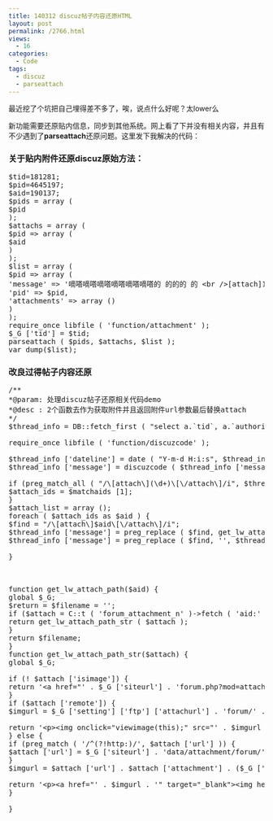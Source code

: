```yaml
---
title: 140312 discuz帖子内容还原HTML
layout: post
permalink: /2766.html
views:
  - 16
categories:
  - Code
tags:
  - discuz
  - parseattach
---
```

最近挖了个坑把自己埋得差不多了，唉，说点什么好呢？太lower么

新功能需要还原贴内信息，同步到其他系统。网上看了下并没有相关内容，并且有不少遇到了**parseattach**还原问题。这里发下我解决的代码：

### 关于贴内附件还原discuz原始方法：

<pre class="brush: php; title: ; notranslate" title="">$tid=181281;
$pid=4645197;
$aid=190137;
$pids = array (
$pid 
);
$attachs = array (
$pid =&gt; array (
$aid 
) 
);
$list = array (
$pid =&gt; array (
'message' =&gt; '嘀嗒嘀嗒嘀嗒嘀嗒嘀嗒嘀嗒的 的的的 的 &lt;br /&gt;[attach]190137[/attach]&lt;br /&gt;',
'pid' =&gt; $pid,
'attachments' =&gt; array () 
) 
);
require_once libfile ( 'function/attachment' );
$_G ['tid'] = $tid;
parseattach ( $pids, $attachs, $list );
var_dump($list);
</pre>

### 改良过得帖子内容还原

<pre class="brush: php; title: ; notranslate" title="">/**
*@param: 处理discuz帖子还原相关代码demo
*@desc : 2个函数去作为获取附件并且返回附件url参数最后替换attach
*/
$thread_info = DB::fetch_first ( "select a.`tid`, a.`authorid`, a.`author`,a.`dateline`, a.`subject`, b.`message` from " . DB::table ( 'forum_thread' ) . " as a, " . DB::table ( 'forum_post' ) . " as b where a.tid=$tid and a.tid=b.tid and b.first=1 order by pid desc limit 1" );

require_once libfile ( 'function/discuzcode' );

$thread_info ['dateline'] = date ( "Y-m-d H:i:s", $thread_info ['dateline'] );
$thread_info ['message'] = discuzcode ( $thread_info ['message'] );

if (preg_match_all ( "/\[attach\](\d+)\[\/attach\]/i", $thread_info ['message'], $matchaids )) {
$attach_ids = $matchaids [1];
}
$attach_list = array ();
foreach ( $attach_ids as $aid ) {
$find = "/\[attach\]$aid\[\/attach\]/i";
$thread_info ['message'] = preg_replace ( $find, get_lw_attach_path ( $aid ), $thread_info ['message'], 1 );
$thread_info ['message'] = preg_replace ( $find, '', $thread_info ['message'] );

}



function get_lw_attach_path($aid) {
global $_G;
$return = $filename = '';
if ($attach = C::t ( 'forum_attachment_n' )-&gt;fetch ( 'aid:' . $aid, $aid, array (1,- 1) )) {
return get_lw_attach_path_str ( $attach );
}
return $filename;
}
function get_lw_attach_path_str($attach) {
global $_G;

if (! $attach ['isimage']) {
return '&lt;a href="' . $_G ['siteurl'] . 'forum.php?mod=attachment&aid=' . aidencode ( $attach ['aid'] ) . '"&gt;' . $attach ['filename'] . '&lt;/a&gt;';
}
if ($attach ['remote']) {
$imgurl = $_G ['setting'] ['ftp'] ['attachurl'] . 'forum/' . $attach ['attachment'];

return '&lt;p&gt;&lt;img onclick="viewimage(this);" src="' . $imgurl . '" /&gt;&lt;/p&gt;';
} else {
if (preg_match ( '/^(?!http:)/', $attach ['url'] )) {
$attach ['url'] = $_G ['siteurl'] . 'data/attachment/forum/' . $attach ['url'];
}
$imgurl = $attach ['url'] . $attach ['attachment'] . ($_G ['gp_width'] ? '&width=' . $_G ['gp_width'] : '') . ($_G ['gp_height'] ? '&height=' . $_G ['gp_height'] : '');

return '&lt;p&gt;&lt;a href="' . $imgurl . '" target="_blank"&gt;&lt;img height="320" width="320" src="' . $imgurl . '" /&gt;&lt;/a&gt;&lt;/p&gt;';
}

}
</pre>